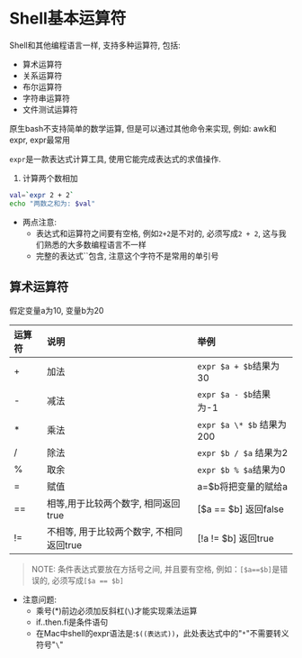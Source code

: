 # Shell基本运算符
Shell和其他编程语言一样, 支持多种运算符, 包括:
- 算术运算符
- 关系运算符
- 布尔运算符
- 字符串运算符
- 文件测试运算符

原生bash不支持简单的数学运算, 但是可以通过其他命令来实现, 例如: awk和expr, expr最常用

`expr`是一款表达式计算工具, 使用它能完成表达式的求值操作.

1. 计算两个数相加
```sh
val=`expr 2 + 2`
echo "两数之和为: $val"
```

- 两点注意:
  - 表达式和运算符之间要有空格, 例如`2+2`是不对的, 必须写成`2 + 2`, 这与我们熟悉的大多数编程语言不一样
  - 完整的表达式``包含, 注意这个字符不是常用的单引号

## 算术运算符
假定变量a为10, 变量b为20

|运算符|说明|举例|
|:----|:---|:----|
|+   |加法   |`expr $a + $b`结果为30   |
|-   |减法   |`expr $a - $b`结果为-1   |
|*   |乘法   |`expr $a \* $b` 结果为200   |
|/   |除法   |`expr $b / $a` 结果为2   |
|%   |取余   |`expr $b % $a`结果为0   |
|=   |赋值   |a=$b将把变量的赋给a   |
|==   |相等,用于比较两个数字, 相同返回true   |[$a == $b] 返回false   |
|!=   |不相等, 用于比较两个数字, 不相同返回true   |[!a != $b] 返回true   |

> NOTE: 条件表达式要放在方括号之间, 并且要有空格, 例如：`[$a==$b]`是错误的, 必须写成`[$a == $b]`

- 注意问题:
  - 乘号(*)前边必须加反斜杠(`\`)才能实现乘法运算
  - if..then.fi是条件语句
  - 在Mac中shell的expr语法是:`$((表达式))`，此处表达式中的"`*`"不需要转义符号"`\`"
